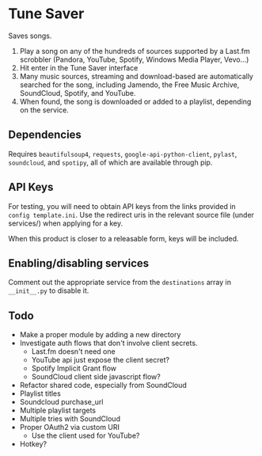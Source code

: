 Tune Saver
==========
Saves songs.

1. Play a song on any of the hundreds of sources supported by a Last.fm
scrobbler (Pandora, YouTube, Spotify, Windows Media Player, Vevo...)
2. Hit enter in the Tune Saver interface
3. Many music sources, streaming and download-based are
automatically searched for the song, including
Jamendo, the Free Music Archive, SoundCloud, Spotify, and YouTube.
4. When found, the song is downloaded or added to a playlist, depending
on the service.


Dependencies
------------
Requires `beautifulsoup4`, `requests`, `google-api-python-client`, `pylast`, 
`soundcloud`, and `spotipy`, all of which are available through pip.

API Keys
--------
For testing, you will need to obtain API keys from the links provided in
`config template.ini`. Use the redirect uris in the relevant source file
(under services/) when applying for a key.

When this product is closer to a releasable form,
keys will be included.


Enabling/disabling services
---------------------------
Comment out the appropriate service from the `destinations` array in
`__init__.py` to disable it.


Todo
----
* Make a proper module by adding a new directory
* Investigate auth flows that don't involve client secrets.
    - Last.fm doesn't need one
    - YouTube api just expose the client secret?
    - Spotify Implicit Grant flow
    - SoundCloud client side javascript flow?
* Refactor shared code, especially from SoundCloud
* Playlist titles
* Soundcloud purchase_url
* Multiple playlist targets
* Multiple tries with SoundCloud
* Proper OAuth2 via custom URI
    - Use the client used for YouTube?
* Hotkey?